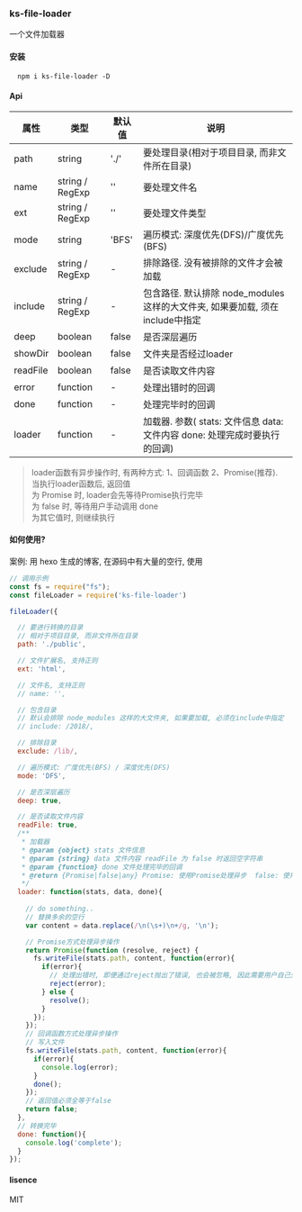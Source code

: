 ### ks-file-loader
一个文件加载器

#### 安装
```npm
  npm i ks-file-loader -D
```

#### Api

| 属性 | 类型 | 默认值 | 说明 |
|--|--|--|--|
| path | string | './' | 要处理目录(相对于项目目录, 而非文件所在目录) |
| name | string / RegExp | '' | 要处理文件名 |
| ext | string / RegExp | '' | 要处理文件类型 |
| mode | string | 'BFS' | 遍历模式: 深度优先(DFS)/广度优先(BFS) |
| exclude | string / RegExp | - | 排除路径. 没有被排除的文件才会被加载 |
| include | string / RegExp | - | 包含路径. 默认排除 node_modules 这样的大文件夹, 如果要加载, 须在include中指定 |
| deep | boolean | false | 是否深层遍历 |
| showDir | boolean | false | 文件夹是否经过loader |
| readFile | boolean | false | 是否读取文件内容 |
| error | function | - | 处理出错时的回调 |
| done | function | - | 处理完毕时的回调 |
| loader | function | - | 加载器. 参数( stats: 文件信息 data: 文件内容 done: 处理完成时要执行的回调) |

> loader函数有异步操作时, 有两种方式: 1、回调函数 2、Promise(推荐).  
> 当执行loader函数后, 返回值  
> 为 Promise 时, loader会先等待Promise执行完毕  
> 为 false 时, 等待用户手动调用 done  
> 为其它值时, 则继续执行  
#### 如何使用?

案例: 用 hexo 生成的博客, 在源码中有大量的空行, 使用
```js
// 调用示例
const fs = require("fs");
const fileLoader = require('ks-file-loader')

fileLoader({

  // 要进行转换的目录
  // 相对于项目目录, 而非文件所在目录
  path: './public',

  // 文件扩展名, 支持正则
  ext: 'html',

  // 文件名, 支持正则
  // name: '',

  // 包含目录
  // 默认会排除 node_modules 这样的大文件夹, 如果要加载, 必须在include中指定
  // include: /2018/,

  // 排除目录
  exclude: /lib/,

  // 遍历模式: 广度优先(BFS) / 深度优先(DFS)
  mode: 'DFS',

  // 是否深层遍历
  deep: true,

  // 是否读取文件内容
  readFile: true,
  /**
   * 加载器
   * @param {object} stats 文件信息
   * @param {string} data 文件内容 readFile 为 false 时返回空字符串
   * @param {function} done 文件处理完毕的回调
   * @return {Promise|false|any} Promise: 使用Promise处理异步  false: 使用回调函数处理异步(处理完需手动调用done) 其它值: 默认为同步
   */
  loader: function(stats, data, done){
    
    // do something..
    // 替换多余的空行
    var content = data.replace(/\n(\s+)\n+/g, '\n');

    // Promise方式处理异步操作
    return Promise(function (resolve, reject) {
      fs.writeFile(stats.path, content, function(error){
        if(error){
          // 处理出错时, 即便通过reject抛出了错误, 也会被忽略, 因此需要用户自己先行处理错误
          reject(error);
        } else {
          resolve();
        }
      });
    });
    // 回调函数方式处理异步操作
    // 写入文件
    fs.writeFile(stats.path, content, function(error){
      if(error){
        console.log(error);
      }
      done();
    });
    // 返回值必须全等于false
    return false;
  },
  // 转换完毕
  done: function(){
    console.log('complete');
  }
});
```

#### lisence
MIT
